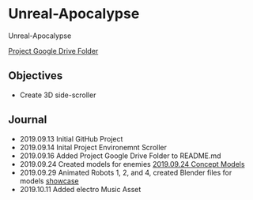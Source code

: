 # Unreal-Apocalypse

Unreal-Apocalypse

[Project Google Drive Folder](https://drive.google.com/drive/u/0/folders/1w6pM1L604zhxUG9irwfhMYe4xvc6Sj1b)

## Objectives

- Create 3D side-scroller

## Journal

- 2019.09.13 Initial GitHub Project
- 2019.09.14 Inital Project Environemnt Scroller
- 2019.09.16 Added Project Google Drive Folder to README.md
- 2019.09.24 Created models for enemies [2019.09.24 Concept Models](https://www.youtube.com/watch?v=sOW_lIGwISk&list=PLlKRHW1yeEh35DqG6kNAuftlVTi8_iGYl&index=2&t=0s)
- 2019.09.29 Animated Robots 1, 2, and 4, created Blender files for models [showcase](https://www.youtube.com/watch?v=cjsITfxlklA&feature=youtu.be)
- 2019.10.11 Added electro Music Asset 
